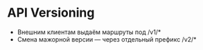 # API Versioning
- Внешним клиентам выдаём маршруты под /v1/*
- Смена мажорной версии — через отдельный префикс /v2/*
